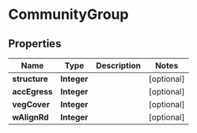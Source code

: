 

# CommunityGroup


## Properties

Name | Type | Description | Notes
------------ | ------------- | ------------- | -------------
**structure** | **Integer** |  |  [optional]
**accEgress** | **Integer** |  |  [optional]
**vegCover** | **Integer** |  |  [optional]
**wAlignRd** | **Integer** |  |  [optional]



